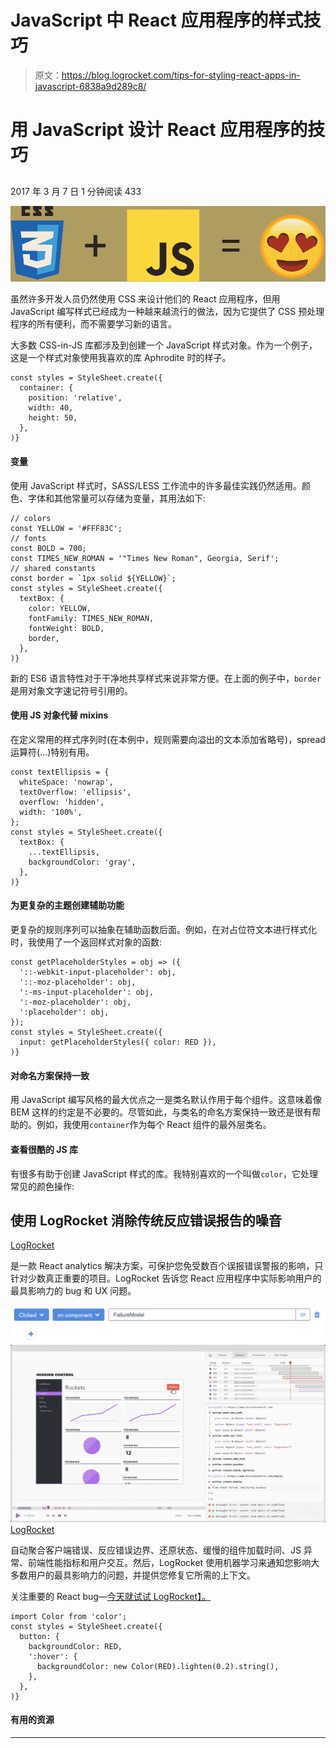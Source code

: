 # JavaScript 中 React 应用程序的样式技巧

> 原文：<https://blog.logrocket.com/tips-for-styling-react-apps-in-javascript-6838a9d289c8/>

# 用 JavaScript 设计 React 应用程序的技巧

## 

2017 年 3 月 7 日 1 分钟阅读 433

![](img/05e4d4fa5bb0486f7467c65900547418.png)

虽然许多开发人员仍然使用 CSS 来设计他们的 React 应用程序，但用 JavaScript 编写样式已经成为一种越来越流行的做法，因为它提供了 CSS 预处理程序的所有便利，而不需要学习新的语言。

大多数 CSS-in-JS 库都涉及到创建一个 JavaScript 样式对象。作为一个例子，这是一个样式对象使用我喜欢的库 Aphrodite 时的样子。

```
const styles = StyleSheet.create({
  container: {
    position: 'relative',
    width: 40,
    height: 50,
  },
)}
```

#### 变量

使用 JavaScript 样式时，SASS/LESS 工作流中的许多最佳实践仍然适用。颜色、字体和其他常量可以存储为变量，其用法如下:

```
// colors
const YELLOW = '#FFF83C';
// fonts
const BOLD = 700;
const TIMES_NEW_ROMAN = '"Times New Roman", Georgia, Serif';
// shared constants
const border = `1px solid ${YELLOW}`;
const styles = StyleSheet.create({
  textBox: {
    color: YELLOW,
    fontFamily: TIMES_NEW_ROMAN,
    fontWeight: BOLD,
    border, 
  },
)}
```

新的 ES6 语言特性对于干净地共享样式来说非常方便。在上面的例子中，`border`是用对象文字速记符号引用的。

#### 使用 JS 对象代替 mixins

在定义常用的样式序列时(在本例中，规则需要向溢出的文本添加省略号)，spread 运算符(…)特别有用。

```
const textEllipsis = {
  whiteSpace: 'nowrap',
  textOverflow: 'ellipsis',
  overflow: 'hidden',
  width: '100%',
};
const styles = StyleSheet.create({
  textBox: {
    ...textEllipsis,
    backgroundColor: 'gray',
  },
)}
```

#### 为更复杂的主题创建辅助功能

更复杂的规则序列可以抽象在辅助函数后面。例如，在对占位符文本进行样式化时，我使用了一个返回样式对象的函数:

```
const getPlaceholderStyles = obj => ({
  '::-webkit-input-placeholder': obj,
  '::-moz-placeholder': obj,
  ':-ms-input-placeholder': obj,
  ':-moz-placeholder': obj,
  ':placeholder': obj,
});
const styles = StyleSheet.create({
  input: getPlaceholderStyles({ color: RED }),
)}
```

#### 对命名方案保持一致

用 JavaScript 编写风格的最大优点之一是类名默认作用于每个组件。这意味着像 BEM 这样的约定是不必要的。尽管如此，与类名的命名方案保持一致还是很有帮助的。例如，我使用`container`作为每个 React 组件的最外层类名。

#### 查看很酷的 JS 库

有很多有助于创建 JavaScript 样式的库。我特别喜欢的一个叫做`color`，它处理常见的颜色操作:

## 使用 LogRocket 消除传统反应错误报告的噪音

[LogRocket](https://lp.logrocket.com/blg/react-signup-issue-free)

是一款 React analytics 解决方案，可保护您免受数百个误报错误警报的影响，只针对少数真正重要的项目。LogRocket 告诉您 React 应用程序中实际影响用户的最具影响力的 bug 和 UX 问题。

[![](img/f300c244a1a1cf916df8b4cb02bec6c6.png) ](https://lp.logrocket.com/blg/react-signup-general) [ ![LogRocket Dashboard Free Trial Banner](img/d6f5a5dd739296c1dd7aab3d5e77eeb9.png) ](https://lp.logrocket.com/blg/react-signup-general) [LogRocket](https://lp.logrocket.com/blg/react-signup-issue-free)

自动聚合客户端错误、反应错误边界、还原状态、缓慢的组件加载时间、JS 异常、前端性能指标和用户交互。然后，LogRocket 使用机器学习来通知您影响大多数用户的最具影响力的问题，并提供您修复它所需的上下文。

关注重要的 React bug—[今天就试试 LogRocket】。](https://lp.logrocket.com/blg/react-signup-issue-free)

```
import Color from 'color';
const styles = StyleSheet.create({
  button: {
    backgroundColor: RED,
    ':hover': {
      backgroundColor: new Color(RED).lighten(0.2).string(),
    },
  },
)}
```

#### 有用的资源

* * *